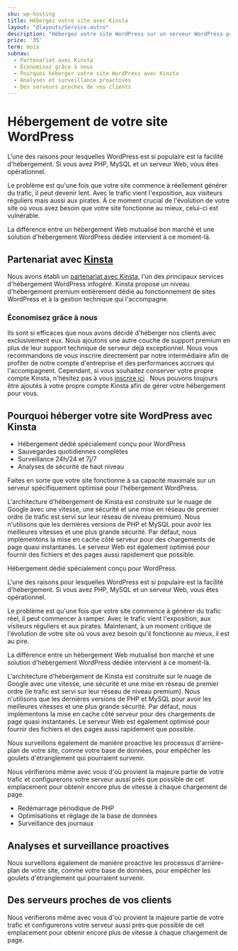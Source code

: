 ```yaml
---
sku: wp-hosting
title: Hébergez votre site avec Kinsta
layout: "@layouts/Service.astro"
description: "Hébergez votre site WordPress sur un serveur WordPress premium recommandé par Google. Profitez d'un serveur infogéré et optimisé pour WordPress afin que votre site puisse fonctionner à une vitesse et une sécurité maximales."
price: '35'
term: mois
subnav:
  - Partenariat avec Kinsta
  - Économisez grâce à nous
  - Pourquoi héberger votre site WordPress avec Kinsta
  - Analyses et surveillance proactives
  - Des serveurs proches de vos clients
---
```


# Hébergement de votre site WordPress

L'une des raisons pour lesquelles WordPress est si populaire est la facilité d'hébergement. Si vous avez PHP, MySQL et un serveur Web, vous êtes opérationnel.

Le problème est qu'une fois que votre site commence à réellement générer du trafic, il peut devenir lent. Avec le trafic vient l'exposition, aux visiteurs réguliers mais aussi aux pirates. À ce moment crucial de l'évolution de votre site où vous avez besoin que votre site fonctionne au mieux, celui-ci est vulnérable.

La différence entre un hébergement Web mutualisé bon marché et une solution d'hébergement WordPress dédiée intervient à ce moment-là.

## Partenariat avec [Kinsta](https://kinsta.com/?kaid=VRTVAUYCJKIC)

Nous avons établi un [partenariat avec Kinsta,](https://kinsta.com/clients/motto/?kaid=VRTVAUYCJKIC) l'un des principaux services d'hébergement WordPress infogéré. Kinsta propose un niveau d'hébergement premium entièrement dédié au fonctionnement de sites WordPress et à la gestion technique qui l'accompagne.

### Économisez grâce à nous

Ils sont si efficaces que nous avons décidé d'héberger nos clients avec exclusivement eux. Nous ajoutons une autre couche de support premium en plus de leur support technique de serveur déjà exceptionnel. Nous vous recommandons de vous inscrire directement par notre intermédiaire afin de profiter de notre compte d'entreprise et des performances accrues qui l'accompagnent. Cependant, si vous souhaitez conserver votre propre compte Kinsta, n'hésitez pas à vous [inscrire ici](https://kinsta.com/signup/?plan=visits-starter&plan_type=regular&kaid=VRTVAUYCJKIC) . Nous pouvons toujours être ajoutés à votre propre compte Kinsta afin de gérer votre hébergement pour vous.

## Pourquoi héberger votre site WordPress avec Kinsta

- Hébergement dédié spécialement conçu pour WordPress
- Sauvegardes quotidiennes complètes
- Surveillance 24h/24 et 7j/7
- Analyses de sécurité de haut niveau

Faites en sorte que votre site fonctionne à sa capacité maximale sur un serveur spécifiquement optimisé pour l'hébergement WordPress.

L'architecture d'hébergement de Kinsta est construite sur le nuage de Google avec une vitesse, une sécurité et une mise en réseau de premier ordre (le trafic est servi sur leur réseau de niveau premium). Nous n'utilisons que les dernières versions de PHP et MySQL pour avoir les meilleures vitesses et une plus grande sécurité. Par défaut, nous implémentons la mise en cache côté serveur pour des chargements de page quasi instantanés. Le serveur Web est également optimisé pour fournir des fichiers et des pages aussi rapidement que possible.

Hébergement dédié spécialement conçu pour WordPress.

L'une des raisons pour lesquelles WordPress est si populaire est la facilité d'hébergement. Si vous avez PHP, MySQL et un serveur Web, vous êtes opérationnel.

Le problème est qu'une fois que votre site commence à générer du trafic réel, il peut commencer à ramper. Avec le trafic vient l'exposition, aux visiteurs réguliers et aux pirates. Maintenant, à un moment critique de l'évolution de votre site où vous avez besoin qu'il fonctionne au mieux, il est au pire.

La différence entre un hébergement Web mutualisé bon marché et une solution d'hébergement WordPress dédiée intervient à ce moment-là.

L'architecture d'hébergement de Kinsta est construite sur le nuage de Google avec une vitesse, une sécurité et une mise en réseau de premier ordre (le trafic est servi sur leur réseau de niveau premium). Nous n'utilisons que les dernières versions de PHP et MySQL pour avoir les meilleures vitesses et une plus grande sécurité. Par défaut, nous implémentons la mise en cache côté serveur pour des chargements de page quasi instantanés. Le serveur Web est également optimisé pour fournir des fichiers et des pages aussi rapidement que possible.

Nous surveillons également de manière proactive les processus d'arrière-plan de votre site, comme votre base de données, pour empêcher les goulets d'étranglement qui pourraient survenir.

Nous vérifierons même avec vous d'où provient la majeure partie de votre trafic et configurerons votre serveur aussi près que possible de cet emplacement pour obtenir encore plus de vitesse à chaque chargement de page.

- Redémarrage périodique de PHP
- Optimisations et réglage de la base de données
- Surveillance des journaux

## Analyses et surveillance proactives

Nous surveillons également de manière proactive les processus d'arrière-plan de votre site, comme votre base de données, pour empêcher les goulets d'étranglement qui pourraient survenir.

## Des serveurs proches de vos clients

Nous vérifierons même avec vous d'où provient la majeure partie de votre trafic et configurerons votre serveur aussi près que possible de cet emplacement pour obtenir encore plus de vitesse à chaque chargement de page.
